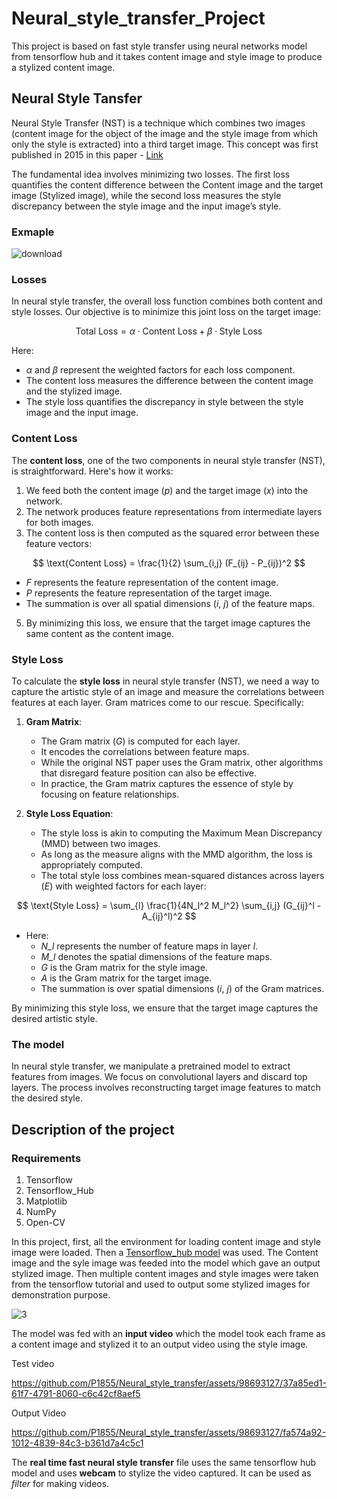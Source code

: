 # Neural_style_transfer_Project
This project is based on fast style transfer using neural networks model from tensorflow hub and it takes content image and style image to produce a stylized content image. 
## Neural Style Tansfer 
Neural Style Transfer (NST) is a technique which combines two images (content image for the object of the image and the style image from which only the style is extracted) into a third target image.
This concept was first published in 2015 in this paper - [Link](https://arxiv.org/abs/1508.06576)

The fundamental idea involves minimizing two losses. The first loss quantifies the content difference between the Content image and the target image (Stylized image), while the second loss measures the style discrepancy between the style image and the input image’s style.

### Exmaple 


![download](https://github.com/P1855/Neural_style_transfer/assets/98693127/091ec87f-984c-4995-80c3-aab5de70b5e0)

 
### Losses


In neural style transfer, the overall loss function combines both content and style losses. Our objective is to minimize this joint loss on the target image:

$$
\text{Total Loss} = \alpha \cdot \text{Content Loss} + \beta \cdot \text{Style Loss}
$$

Here:
- $\alpha$ and $\beta$ represent the weighted factors for each loss component.
- The content loss measures the difference between the content image and the stylized image.
- The style loss quantifies the discrepancy in style between the style image and the input image.

### Content Loss


The **content loss**, one of the two components in neural style transfer (NST), is straightforward. Here's how it works:

1. We feed both the content image (*p*) and the target image (*x*) into the network.
2. The network produces feature representations from intermediate layers for both images.
3. The content loss is then computed as the squared error between these feature vectors:

$$
\text{Content Loss} = \frac{1}{2} \sum_{i,j} (F_{ij} - P_{ij})^2
$$

   - *F* represents the feature representation of the content image.
   - *P* represents the feature representation of the target image.
   - The summation is over all spatial dimensions (*i*, *j*) of the feature maps.

5. By minimizing this loss, we ensure that the target image captures the same content as the content image.

### Style Loss



To calculate the **style loss** in neural style transfer (NST), we need a way to capture the artistic style of an image and measure the correlations between features at each layer. Gram matrices come to our rescue. Specifically:

1. **Gram Matrix**:
   - The Gram matrix (*G*) is computed for each layer.
   - It encodes the correlations between feature maps.
   - While the original NST paper uses the Gram matrix, other algorithms that disregard feature position can also be effective.
   - In practice, the Gram matrix captures the essence of style by focusing on feature relationships.

2. **Style Loss Equation**:
   - The style loss is akin to computing the Maximum Mean Discrepancy (MMD) between two images.
   - As long as the measure aligns with the MMD algorithm, the loss is appropriately computed.
   - The total style loss combines mean-squared distances across layers (*E*) with weighted factors for each layer:

$$
\text{Style Loss} = \sum_{l} \frac{1}{4N_l^2 M_l^2} \sum_{i,j} (G_{ij}^l - A_{ij}^l)^2
$$

   - Here:
     - *N_l* represents the number of feature maps in layer *l*.
     - *M_l* denotes the spatial dimensions of the feature maps.
     - *G* is the Gram matrix for the style image.
     - *A* is the Gram matrix for the target image.
     - The summation is over spatial dimensions (*i*, *j*) of the Gram matrices.

By minimizing this style loss, we ensure that the target image captures the desired artistic style. 

### The model


In neural style transfer, we manipulate a pretrained model to extract features from images. We focus on convolutional layers and discard top layers. The process involves reconstructing target image features to match the desired style.


## Description of the project

### Requirements

1. Tensorflow
2. Tensorflow_Hub
3. Matplotlib
4. NumPy
5. Open-CV

In this project, first, all the environment for loading content image and style image were loaded. Then a [Tensorflow_hub model](https://tfhub.dev/google/magenta/arbitrary-image-stylization-v1-256/2) was used. The Content image and the syle image was feeded into the model which gave an output stylized image. Then multiple content images and style images were taken from the tensorflow tutorial and used to output some stylized images for demonstration purpose. 


![3](https://github.com/P1855/Neural_style_transfer/assets/98693127/2c219f9d-4200-4bba-97bb-86cd3703c2d5)


The model was fed with an **input video** which the model took each frame as a content image and stylized it to an output video using the style image.


Test video 


https://github.com/P1855/Neural_style_transfer/assets/98693127/37a85ed1-61f7-4791-8060-c6c42cf8aef5


Output Video



https://github.com/P1855/Neural_style_transfer/assets/98693127/fa574a92-1012-4839-84c3-b361d7a4c5c1



The **real time fast neural style transfer** file uses the same tensorflow hub model and uses **webcam** to stylize the video captured. It can be used as *filter* for making videos.
